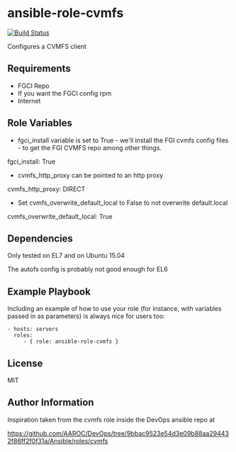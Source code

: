 ansible-role-cvmfs
=========

[![Build Status](https://travis-ci.org/CSCfi/ansible-role-cvmfs.svg?branch=master)](https://travis-ci.org/CSCfi/ansible-role-cvmfs)

Configures a CVMFS client

Requirements
------------

 - FGCI Repo
  - If you want the FGCI config rpm
 - Internet

Role Variables
--------------

 - fgci_install variable is set to True - we'll install the FGI cvmfs config files - to get the FGI CVMFS repo among other things. 

fgci_install: True

 - cvmfs_http_proxy can be pointed to an http proxy

cvmfs_http_proxy: DIRECT

 - Set cvmfs_overwrite_default_local to False to not overwrite default.local

cvmfs_overwrite_default_local: True

Dependencies
------------

Only tested on EL7 and on Ubuntu 15.04

The autofs config is probably not good enough for EL6

Example Playbook
----------------

Including an example of how to use your role (for instance, with variables passed in as parameters) is always nice for users too:

    - hosts: servers
      roles:
         - { role: ansible-role-cvmfs }

License
-------

MIT

Author Information
------------------

Inspiration taken from the cvmfs role inside the DevOps ansible repo at 

https://github.com/AAROC/DevOps/tree/9bbac9523e54d3e09b88aa294432f86ff2f0f31a/Ansible/roles/cvmfs
